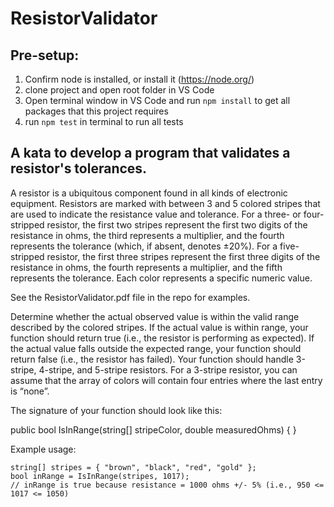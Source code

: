# ResistorValidator

## Pre-setup:
1. Confirm node is installed, or install it (https://node.org/)
2. clone project and open root folder in VS Code
3. Open terminal window in VS Code and run `npm install` to get all packages that this project requires
4. run `npm test` in terminal to run all tests

## A kata to develop a program that validates a resistor's tolerances.

A resistor is a ubiquitous component found in all kinds of electronic equipment.  Resistors are marked with between 3 and 5 colored stripes that are used to indicate the resistance value and tolerance.  For a three- or four-stripped resistor, the first two stripes represent the first two digits of the resistance in ohms, the third represents a multiplier, and the fourth represents the tolerance (which, if absent, denotes ±20%).  For a five-stripped resistor, the first three stripes represent the first three digits of the resistance in ohms, the fourth represents a multiplier, and the fifth represents the tolerance.  Each color represents a specific numeric value.  

See the ResistorValidator.pdf file in the repo for examples.

Determine whether the actual observed value is within the valid range described by the colored stripes.  If the actual value is within range, your function should return true (i.e., the resistor is performing as expected).  If the actual value falls outside the expected range, your function should return false (i.e., the resistor has failed).  Your function should handle 3-stripe, 4-stripe, and 5-stripe resistors.  For a 3-stripe resistor, you can assume that the array of colors will contain four entries where the last entry is “none”.  

The signature of your function should look like this:

public bool IsInRange(string[] stripeColor, double measuredOhms)
{
}

Example usage:

    string[] stripes = { "brown", "black", "red", "gold" };
    bool inRange = IsInRange(stripes, 1017);
    // inRange is true because resistance = 1000 ohms +/- 5% (i.e., 950 <= 1017 <= 1050)

